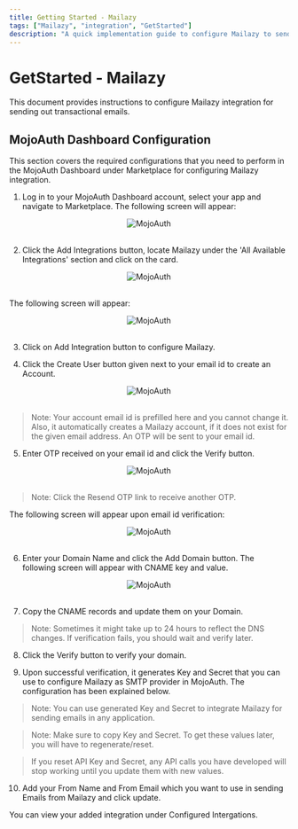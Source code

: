 ```yaml
---
title: Getting Started - Mailazy
tags: ["Mailazy", "integration", "GetStarted"]
description: "A quick implementation guide to configure Mailazy to send transactional email to your application users."
---
```


# GetStarted - Mailazy

This document provides instructions to configure Mailazy integration for sending out transactional emails.

## MojoAuth Dashboard Configuration

This section covers the required configurations that you need to perform in the MojoAuth Dashboard under Marketplace for configuring Mailazy integration.

1. Log in to your MojoAuth Dashboard account, select your app and navigate to Marketplace.
   The following screen will appear:

<div style="text-align:center">
  <img src="/images/marketplace.png" alt="MojoAuth" />
</div>
<br/>

2. Click the Add Integrations button, locate Mailazy under the 'All Available Integrations' section and click on the card.

<div style="text-align:center">
  <img src="/images/available-integrations.png" alt="MojoAuth" />
</div>
<br/>

The following screen will appear:

<div style="text-align:center">
  <img src="/images/mailazy.png" alt="MojoAuth" />
</div>
<br/>

3. Click on Add Integration button to configure Mailazy.

4. Click the Create User button given next to your email id to create an Account.

<div style="text-align:center">
  <img src="/images/create-account.png" alt="MojoAuth" />
</div>
<br/>

> Note: Your account email id is prefilled here and you cannot change it. Also, it automatically creates a Mailazy account, if it does not exist for the given email address.
> An OTP will be sent to your email id.

5. Enter OTP received on your email id and click the Verify button.

<div style="text-align:center">
  <img src="/images/verify-otp.png" alt="MojoAuth" />
</div>
<br/>

> Note: Click the Resend OTP link to receive another OTP.

The following screen will appear upon email id verification:

<div style="text-align:center">
  <img src="/images/add-domain.png" alt="MojoAuth" />
</div>
<br/>

6. Enter your Domain Name and click the Add Domain button. The following screen will appear with CNAME key and value.

<div style="text-align:center">
  <img src="/images/verify-domain.png" alt="MojoAuth" />
</div>
<br/>

7. Copy the CNAME records and update them on your Domain.

> Note: Sometimes it might take up to 24 hours to reflect the DNS changes. If verification fails, you should wait and verify later.

8. Click the Verify button to verify your domain.

9. Upon successful verification, it generates Key and Secret that you can use to configure Mailazy as SMTP provider in MojoAuth. The configuration has been explained below.

> Note: You can use generated Key and Secret to integrate Mailazy for sending emails in any application.

> Note: Make sure to copy Key and Secret. To get these values later, you will have to regenerate/reset.

> If you reset API Key and Secret, any API calls you have developed will stop working until you update them with new values.

10. Add your From Name and From Email which you want to use in sending Emails from Mailazy and click update.

You can view your added integration under Configured Intergations.
